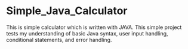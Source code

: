 # Simple_Java_Calculator
This is simple calculator which is written with JAVA. 
This simple project tests my understanding of basic Java syntax, user input handling, conditional statements, and error handling.
